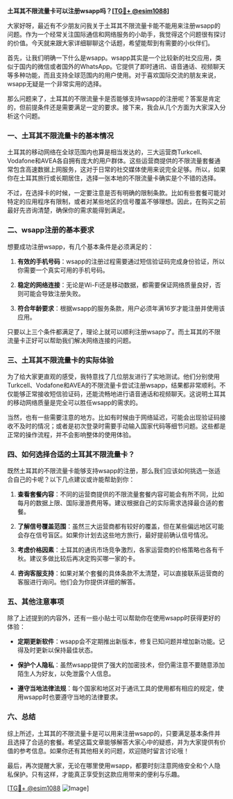 **土耳其不限流量卡可以注册wsapp吗？[[TG💪+ @esim1088](https://t.me/s/esim1088)]**

大家好呀，最近有不少朋友问我关于土耳其不限流量卡能不能用来注册wsapp的问题。作为一个经常关注国际通信和网络服务的小助手，我觉得这个问题很有探讨的价值。今天就来跟大家详细聊聊这个话题，希望能帮到有需要的小伙伴们。

首先，让我们明确一下什么是wsapp。wsapp其实是一个比较新的社交应用，类似于国内的微信或者国外的WhatsApp。它提供了即时通讯、语音通话、视频聊天等多种功能，而且支持全球范围内的用户使用。对于喜欢国际交流的朋友来说，wsapp无疑是一个非常实用的选择。

那么问题来了，土耳其的不限流量卡是否能够支持wsapp的注册呢？答案是肯定的，但前提条件还是需要满足一定的要求。接下来，我会从几个方面为大家深入分析这个问题。

### 一、土耳其不限流量卡的基本情况

土耳其的移动网络在全球范围内也算是相当发达的，三大运营商Turkcell、Vodafone和AVEA各自拥有庞大的用户群体。这些运营商提供的不限流量套餐通常包含高速数据上网服务，这对于日常的社交媒体使用来说完全足够。所以，如果你在土耳其旅行或长期居住，选择一张本地的不限流量卡确实是个不错的选择。

不过，在选择卡的时候，一定要注意是否有明确的限制条款。比如有些套餐可能对特定的应用程序有限制，或者对某些地区的信号覆盖不够理想。因此，在购买之前最好先咨询清楚，确保你的需求能得到满足。

### 二、wsapp注册的基本要求

想要成功注册wsapp，有几个基本条件是必须满足的：

1. **有效的手机号码**：wsapp的注册过程需要通过短信验证码完成身份验证，所以你需要一个真实可用的手机号码。
   
2. **稳定的网络连接**：无论是Wi-Fi还是移动数据，都需要保证网络质量良好，否则可能会导致注册失败。

3. **符合年龄要求**：根据wsapp的服务条款，用户必须年满16岁才能注册并使用该应用。

只要以上三个条件都满足了，理论上就可以顺利注册wsapp了。而土耳其的不限流量卡正好可以帮助我们解决网络连接的问题。

### 三、土耳其不限流量卡的实际体验

为了给大家更直观的感受，我特意找了几位朋友进行了实地测试。他们分别使用Turkcell、Vodafone和AVEA的不限流量卡尝试注册wsapp，结果都非常顺利。不仅能够正常接收短信验证码，还能流畅地进行语音通话和视频聊天。这说明土耳其的移动网络质量是完全可以胜任wsapp的需求的。

当然，也有一些需要注意的地方。比如有时候由于网络延迟，可能会出现验证码接收不及时的情况；或者是初次登录时需要手动输入国家代码等细节问题。这些都是正常的操作流程，并不会影响整体的使用体验。

### 四、如何选择合适的土耳其不限流量卡？

既然土耳其的不限流量卡能够支持wsapp的注册，那么我们应该如何挑选一张适合自己的卡呢？以下几点建议或许能帮助到你：

1. **查看套餐内容**：不同的运营商提供的不限流量套餐内容可能会有所不同，比如每月的数据上限、国际漫游费用等。建议根据自己的实际需求选择最合适的套餐。

2. **了解信号覆盖范围**：虽然三大运营商都有较好的覆盖，但在某些偏远地区可能会存在信号盲区。如果你计划去这些地方旅行，最好提前确认信号情况。

3. **考虑价格因素**：土耳其的通讯市场竞争激烈，各家运营商的价格策略也各有千秋。建议多做比较后再决定购买哪一家的卡。

4. **咨询客服支持**：如果对某个套餐的具体条款不太清楚，可以直接联系运营商的客服进行询问。他们会为你提供详细的解答。

### 五、其他注意事项

除了上述提到的内容外，还有一些小贴士可以帮助你在使用wsapp时获得更好的体验：

- **定期更新软件**：wsapp会不定期推出新版本，修复已知问题并增加新功能。记得及时更新以保持最佳状态。
  
- **保护个人隐私**：虽然wsapp提供了强大的加密技术，但仍需注意不要随意添加陌生人为好友，以免泄露个人信息。

- **遵守当地法律法规**：每个国家和地区对于通讯工具的使用都有相应的规定，使用wsapp时也要遵守当地的法律要求。

### 六、总结

综上所述，土耳其的不限流量卡是可以用来注册wsapp的，只要满足基本条件并且选择了合适的套餐。希望这篇文章能够解答大家心中的疑惑，并为大家提供有价值的参考信息。如果你还有其他相关的问题，欢迎随时留言讨论哦！

最后，再次提醒大家，无论在哪里使用wsapp，都要时刻注意网络安全和个人隐私保护。只有这样，才能真正享受到这款应用带来的便利与乐趣。

[[TG💪+ @esim1088](https://t.me/s/esim1088) ![Image](https://i.postimg.cc/4NQfJmqS/Snipaste-2025-05-13-00-14-12.png)]